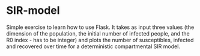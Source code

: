 # SIR-model
Simple exercise to learn how to use Flask. 
It takes as input three values (the dimension of the population, the initial number of infected people, and the R0 index - has to be integer) and plots the number of susceptibles,
infected and recovered over time for a deterministic compartmental SIR model.

